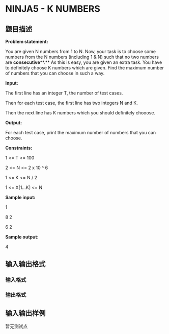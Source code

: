 # NINJA5 - K NUMBERS

## 题目描述

**Problem statement:**

You are given N numbers from 1 to N. Now, your task is to choose some numbers from the N numbers (including 1 & N) such that no two numbers are **consecutive****.** As this is easy, you are given an extra task. You have to definitely choose K numbers which are given. Find the maximum number of numbers that you can choose in such a way.

**Input:**

The first line has an integer T, the number of test cases.

Then for each test case, the first line has two integers N and K.

Then the next line has K numbers which you should definitely chooose.

**Output:**

For each test case, print the maximum number of numbers that you can choose.

**Constraints:**

1 <= T <= 100

2 <= N <= 2 x 10 ^ 6

1 <= K <= N / 2

1 <= X\[1...K\] <= N

**Sample input:**

1

8 2

6 2

**Sample output:**

4

## 输入输出格式

### 输入格式

### 输出格式

## 输入输出样例

暂无测试点

